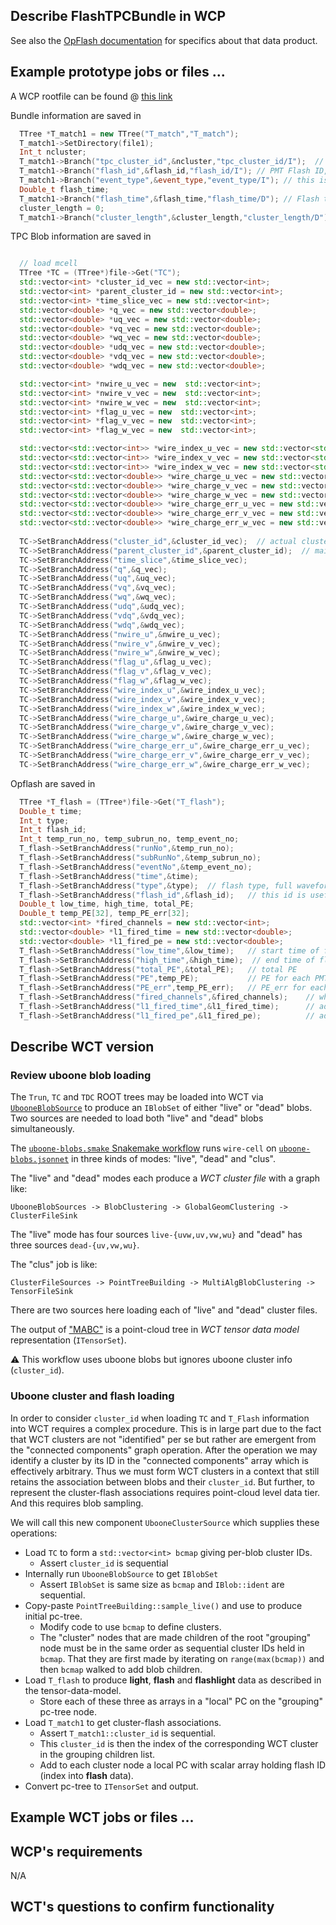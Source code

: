## Describe FlashTPCBundle in WCP

See also the [OpFlash documentation](https://github.com/BNLIF/wire-cell-data/blob/master/docs/FlashTPCBundle.md) for specifics about that data product.  

## Example prototype jobs or files ...

A WCP rootfile can be found @ [this link](https://www.phy.bnl.gov/xqian/talks/wire-cell-porting/nuselEval_5384_137_6852.root)

Bundle information are saved in 
```cpp
  TTree *T_match1 = new TTree("T_match","T_match");
  T_match1->SetDirectory(file1);
  Int_t ncluster;
  T_match1->Branch("tpc_cluster_id",&ncluster,"tpc_cluster_id/I");  // TPC parent cluster id (see TC tree for more explainations)
  T_match1->Branch("flash_id",&flash_id,"flash_id/I"); // PMT Flash ID, see flash_id for more information
  T_match1->Branch("event_type",&event_type,"event_type/I"); // this is to save the event tagger information (saved as bits in WCP)
  Double_t flash_time;
  T_match1->Branch("flash_time",&flash_time,"flash_time/D"); // Flash time 
  cluster_length = 0;
  T_match1->Branch("cluster_length",&cluster_length,"cluster_length/D"); // cluster length for main cluster
```


TPC Blob information are saved in 
```cpp

  // load mcell
  TTree *TC = (TTree*)file->Get("TC");
  std::vector<int> *cluster_id_vec = new std::vector<int>;
  std::vector<int> *parent_cluster_id = new std::vector<int>;
  std::vector<int> *time_slice_vec = new std::vector<int>;
  std::vector<double> *q_vec = new std::vector<double>;
  std::vector<double> *uq_vec = new std::vector<double>;
  std::vector<double> *vq_vec = new std::vector<double>;
  std::vector<double> *wq_vec = new std::vector<double>;
  std::vector<double> *udq_vec = new std::vector<double>;
  std::vector<double> *vdq_vec = new std::vector<double>;
  std::vector<double> *wdq_vec = new std::vector<double>;

  std::vector<int> *nwire_u_vec = new  std::vector<int>;
  std::vector<int> *nwire_v_vec = new  std::vector<int>;
  std::vector<int> *nwire_w_vec = new  std::vector<int>;
  std::vector<int> *flag_u_vec = new  std::vector<int>;
  std::vector<int> *flag_v_vec = new  std::vector<int>;
  std::vector<int> *flag_w_vec = new  std::vector<int>;

  std::vector<std::vector<int>> *wire_index_u_vec = new std::vector<std::vector<int>>;
  std::vector<std::vector<int>> *wire_index_v_vec = new std::vector<std::vector<int>>;
  std::vector<std::vector<int>> *wire_index_w_vec = new std::vector<std::vector<int>>;
  std::vector<std::vector<double>> *wire_charge_u_vec = new std::vector<std::vector<double>>;
  std::vector<std::vector<double>> *wire_charge_v_vec = new std::vector<std::vector<double>>;
  std::vector<std::vector<double>> *wire_charge_w_vec = new std::vector<std::vector<double>>;
  std::vector<std::vector<double>> *wire_charge_err_u_vec = new std::vector<std::vector<double>>;
  std::vector<std::vector<double>> *wire_charge_err_v_vec = new std::vector<std::vector<double>>;
  std::vector<std::vector<double>> *wire_charge_err_w_vec = new std::vector<std::vector<double>>;
  
  TC->SetBranchAddress("cluster_id",&cluster_id_vec);  // actual cluster id where this blob belons
  TC->SetBranchAddress("parent_cluster_id",&parent_cluster_id);  // main cluster id that is used in T_match bundle
  TC->SetBranchAddress("time_slice",&time_slice_vec);
  TC->SetBranchAddress("q",&q_vec);
  TC->SetBranchAddress("uq",&uq_vec);
  TC->SetBranchAddress("vq",&vq_vec);
  TC->SetBranchAddress("wq",&wq_vec);
  TC->SetBranchAddress("udq",&udq_vec);
  TC->SetBranchAddress("vdq",&vdq_vec);
  TC->SetBranchAddress("wdq",&wdq_vec);
  TC->SetBranchAddress("nwire_u",&nwire_u_vec);
  TC->SetBranchAddress("nwire_v",&nwire_v_vec);
  TC->SetBranchAddress("nwire_w",&nwire_w_vec);
  TC->SetBranchAddress("flag_u",&flag_u_vec);
  TC->SetBranchAddress("flag_v",&flag_v_vec);
  TC->SetBranchAddress("flag_w",&flag_w_vec);
  TC->SetBranchAddress("wire_index_u",&wire_index_u_vec);
  TC->SetBranchAddress("wire_index_v",&wire_index_v_vec);
  TC->SetBranchAddress("wire_index_w",&wire_index_w_vec);
  TC->SetBranchAddress("wire_charge_u",&wire_charge_u_vec);
  TC->SetBranchAddress("wire_charge_v",&wire_charge_v_vec);
  TC->SetBranchAddress("wire_charge_w",&wire_charge_w_vec);
  TC->SetBranchAddress("wire_charge_err_u",&wire_charge_err_u_vec);
  TC->SetBranchAddress("wire_charge_err_v",&wire_charge_err_v_vec);
  TC->SetBranchAddress("wire_charge_err_w",&wire_charge_err_w_vec);
```


Opflash are saved in 
```cpp
  TTree *T_flash = (TTree*)file->Get("T_flash");
  Double_t time;
  Int_t type;
  Int_t flash_id;
  Int_t temp_run_no, temp_subrun_no, temp_event_no;
  T_flash->SetBranchAddress("runNo",&temp_run_no);
  T_flash->SetBranchAddress("subRunNo",&temp_subrun_no);
  T_flash->SetBranchAddress("eventNo",&temp_event_no);
  T_flash->SetBranchAddress("time",&time);
  T_flash->SetBranchAddress("type",&type);  // flash type, full waveform or Cosmic mode, two different types in MicroBooNE
  T_flash->SetBranchAddress("flash_id",&flash_id);   // this id is useful for matching with TPC object in bundle
  Double_t low_time, high_time, total_PE;
  Double_t temp_PE[32], temp_PE_err[32];
  std::vector<int> *fired_channels = new std::vector<int>;
  std::vector<double> *l1_fired_time = new std::vector<double>;
  std::vector<double> *l1_fired_pe = new std::vector<double>;
  T_flash->SetBranchAddress("low_time",&low_time);   // start time of flash
  T_flash->SetBranchAddress("high_time",&high_time);  // end time of flash
  T_flash->SetBranchAddress("total_PE",&total_PE);   // total PE
  T_flash->SetBranchAddress("PE",temp_PE);           // PE for each PMT
  T_flash->SetBranchAddress("PE_err",temp_PE_err);   // PE_err for each PMT
  T_flash->SetBranchAddress("fired_channels",&fired_channels);    // which channel are included in flash
  T_flash->SetBranchAddress("l1_fired_time",&l1_fired_time);      // advanced flash info 
  T_flash->SetBranchAddress("l1_fired_pe",&l1_fired_pe);          // advanced flash info
```

## Describe WCT version

### Review uboone blob loading

The `Trun`, `TC` and `TDC` ROOT trees may be loaded into WCT via [`UbooneBlobSource`](../../../root/src/UbooneBlobSource.cxx) to produce an `IBlobSet` of either "live" or "dead" blobs.  Two sources are needed to load both "live" and "dead" blobs simultaneously.

The [`uboone-blobs.smake` Snakemake workflow](../../../root/test/uboone-blobs.smake) runs `wire-cell` on [`uboone-blobs.jsonnet`](../../../root/test/uboone-blobs.jsonnet) in three kinds of modes: "live", "dead" and "clus".  

The "live" and "dead" modes each produce a *WCT cluster file* with a graph like:

```
UbooneBlobSources -> BlobClustering -> GlobalGeomClustering -> ClusterFileSink
```

The "live" mode has four sources `live-{uvw,uv,vw,wu}` and "dead" has three sources `dead-{uv,vw,wu}`.  

The "clus" job is like:

```
ClusterFileSources -> PointTreeBuilding -> MultiAlgBlobClustering -> TensorFileSink
```
There are two sources here loading each of "live" and "dead" cluster files.

The output of ["MABC"](../../../clus/src/MultiAlgBlobClustering.cxx) is a point-cloud tree in *WCT tensor data model* representation (`ITensorSet`).

:warning: This workflow uses uboone blobs but ignores uboone cluster info (`cluster_id`).

### Uboone cluster and flash loading

In order to consider `cluster_id` when loading `TC` and `T_Flash` information into WCT requires a complex procedure.  This is in large part due to the fact that WCT clusters are not "identified" per se but rather are emergent from the "connected components" graph operation.  After the operation we may identify a cluster by its ID in the "connected components" array which is effectively arbitrary.  Thus we must form WCT clusters in a context that still retains the association between blobs and their `cluster_id`.  But further, to represent the cluster-flash associations requires point-cloud level data tier.  And this requires blob sampling.  

We will call this new component `UbooneClusterSource` which supplies these operations:

- Load `TC` to form a `std::vector<int> bcmap` giving per-blob cluster IDs.
  - Assert `cluster_id` is sequential
- Internally run `UbooneBlobSource` to get `IBlobSet`
  - Assert `IBlobSet` is same size as `bcmap` and `IBlob::ident` are sequential.
- Copy-paste `PointTreeBuilding::sample_live()` and use to produce initial pc-tree.
  - Modify code to use `bcmap` to define clusters.
  - The "cluster" nodes that are made children of the root "grouping" node must be in the same order as sequential cluster IDs held in `bcmap`.  That they are first made by iterating on `range(max(bcmap))` and then `bcmap` walked to add blob children.
- Load `T_flash` to produce **light**, **flash** and **flashlight** data as described in the tensor-data-model.
  - Store each of these three as arrays in a "local" PC on the "grouping" pc-tree node.
- Load `T_match1` to get cluster-flash associations.
  - Assert `T_match1::cluster_id` is sequential.
  - This `cluster_id` is then the index of the corresponding WCT cluster in the grouping children list.
  - Add to each cluster node a local PC with scalar array holding flash ID (index into **flash** data).
- Convert pc-tree to `ITensorSet` and output.
  


## Example WCT jobs or files ... 


## WCP's requirements 

N/A

## WCT's questions to confirm functionality 

